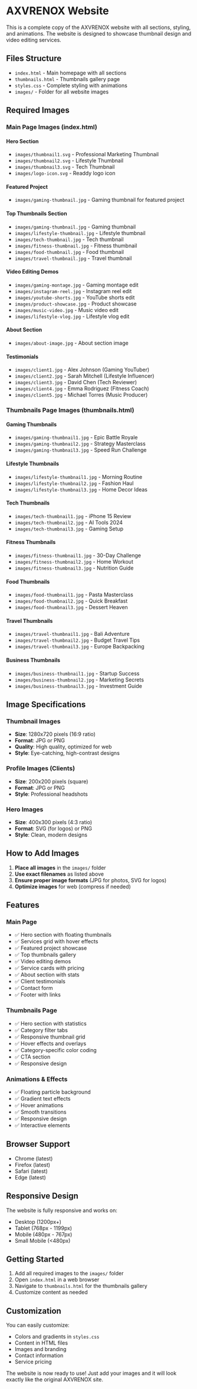 # AXVRENOX Website

This is a complete copy of the AXVRENOX website with all sections, styling, and animations. The website is designed to showcase thumbnail design and video editing services.

## Files Structure

- `index.html` - Main homepage with all sections
- `thumbnails.html` - Thumbnails gallery page
- `styles.css` - Complete styling with animations
- `images/` - Folder for all website images

## Required Images

### Main Page Images (index.html)

#### Hero Section
- `images/thumbnail1.svg` - Professional Marketing Thumbnail
- `images/thumbnail2.svg` - Lifestyle Thumbnail  
- `images/thumbnail3.svg` - Tech Thumbnail
- `images/logo-icon.svg` - Readdy logo icon

#### Featured Project
- `images/gaming-thumbnail.jpg` - Gaming thumbnail for featured project

#### Top Thumbnails Section
- `images/gaming-thumbnail.jpg` - Gaming thumbnail
- `images/lifestyle-thumbnail.jpg` - Lifestyle thumbnail
- `images/tech-thumbnail.jpg` - Tech thumbnail
- `images/fitness-thumbnail.jpg` - Fitness thumbnail
- `images/food-thumbnail.jpg` - Food thumbnail
- `images/travel-thumbnail.jpg` - Travel thumbnail

#### Video Editing Demos
- `images/gaming-montage.jpg` - Gaming montage edit
- `images/instagram-reel.jpg` - Instagram reel edit
- `images/youtube-shorts.jpg` - YouTube shorts edit
- `images/product-showcase.jpg` - Product showcase
- `images/music-video.jpg` - Music video edit
- `images/lifestyle-vlog.jpg` - Lifestyle vlog edit

#### About Section
- `images/about-image.jpg` - About section image

#### Testimonials
- `images/client1.jpg` - Alex Johnson (Gaming YouTuber)
- `images/client2.jpg` - Sarah Mitchell (Lifestyle Influencer)
- `images/client3.jpg` - David Chen (Tech Reviewer)
- `images/client4.jpg` - Emma Rodriguez (Fitness Coach)
- `images/client5.jpg` - Michael Torres (Music Producer)

### Thumbnails Page Images (thumbnails.html)

#### Gaming Thumbnails
- `images/gaming-thumbnail1.jpg` - Epic Battle Royale
- `images/gaming-thumbnail2.jpg` - Strategy Masterclass
- `images/gaming-thumbnail3.jpg` - Speed Run Challenge

#### Lifestyle Thumbnails
- `images/lifestyle-thumbnail1.jpg` - Morning Routine
- `images/lifestyle-thumbnail2.jpg` - Fashion Haul
- `images/lifestyle-thumbnail3.jpg` - Home Decor Ideas

#### Tech Thumbnails
- `images/tech-thumbnail1.jpg` - iPhone 15 Review
- `images/tech-thumbnail2.jpg` - AI Tools 2024
- `images/tech-thumbnail3.jpg` - Gaming Setup

#### Fitness Thumbnails
- `images/fitness-thumbnail1.jpg` - 30-Day Challenge
- `images/fitness-thumbnail2.jpg` - Home Workout
- `images/fitness-thumbnail3.jpg` - Nutrition Guide

#### Food Thumbnails
- `images/food-thumbnail1.jpg` - Pasta Masterclass
- `images/food-thumbnail2.jpg` - Quick Breakfast
- `images/food-thumbnail3.jpg` - Dessert Heaven

#### Travel Thumbnails
- `images/travel-thumbnail1.jpg` - Bali Adventure
- `images/travel-thumbnail2.jpg` - Budget Travel Tips
- `images/travel-thumbnail3.jpg` - Europe Backpacking

#### Business Thumbnails
- `images/business-thumbnail1.jpg` - Startup Success
- `images/business-thumbnail2.jpg` - Marketing Secrets
- `images/business-thumbnail3.jpg` - Investment Guide

## Image Specifications

### Thumbnail Images
- **Size**: 1280x720 pixels (16:9 ratio)
- **Format**: JPG or PNG
- **Quality**: High quality, optimized for web
- **Style**: Eye-catching, high-contrast designs

### Profile Images (Clients)
- **Size**: 200x200 pixels (square)
- **Format**: JPG or PNG
- **Style**: Professional headshots

### Hero Images
- **Size**: 400x300 pixels (4:3 ratio)
- **Format**: SVG (for logos) or PNG
- **Style**: Clean, modern designs

## How to Add Images

1. **Place all images** in the `images/` folder
2. **Use exact filenames** as listed above
3. **Ensure proper image formats** (JPG for photos, SVG for logos)
4. **Optimize images** for web (compress if needed)

## Features

### Main Page
- ✅ Hero section with floating thumbnails
- ✅ Services grid with hover effects
- ✅ Featured project showcase
- ✅ Top thumbnails gallery
- ✅ Video editing demos
- ✅ Service cards with pricing
- ✅ About section with stats
- ✅ Client testimonials
- ✅ Contact form
- ✅ Footer with links

### Thumbnails Page
- ✅ Hero section with statistics
- ✅ Category filter tabs
- ✅ Responsive thumbnail grid
- ✅ Hover effects and overlays
- ✅ Category-specific color coding
- ✅ CTA section
- ✅ Responsive design

### Animations & Effects
- ✅ Floating particle background
- ✅ Gradient text effects
- ✅ Hover animations
- ✅ Smooth transitions
- ✅ Responsive design
- ✅ Interactive elements

## Browser Support

- Chrome (latest)
- Firefox (latest)
- Safari (latest)
- Edge (latest)

## Responsive Design

The website is fully responsive and works on:
- Desktop (1200px+)
- Tablet (768px - 1199px)
- Mobile (480px - 767px)
- Small Mobile (<480px)

## Getting Started

1. Add all required images to the `images/` folder
2. Open `index.html` in a web browser
3. Navigate to `thumbnails.html` for the thumbnails gallery
4. Customize content as needed

## Customization

You can easily customize:
- Colors and gradients in `styles.css`
- Content in HTML files
- Images and branding
- Contact information
- Service pricing

The website is now ready to use! Just add your images and it will look exactly like the original AXVRENOX site.
